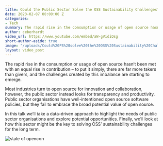 ```yaml
---
title: Could the Public Sector Solve the OSS Sustainability Challenges?
date: 2023-02-07 00:00:00 Z
categories:
- Tech
summary: The rapid rise in the consumption or usage of open source hasn’t been met with an equal rise in contribution – to put it simply, there are far more takers than givers, and the challenges created by this imbalance are starting to emerge.
author: ceberhardt
video_url: https://www.youtube.com/embed/aW-gVidiQsg
short-author-aside: true
image: "/uploads/Could%20PS%20solve%20the%20OSS%20Sustainability%20Challenges.png"
layout: video_post
---
```


The rapid rise in the consumption or usage of open source hasn’t been met with an equal rise in contribution – to put it simply, there are far more takers than givers, and the challenges created by this imbalance are starting to emerge.

Most industries turn to open source for innovation and collaboration, however, the public sector instead looks for transparency and productivity. Public sector organisations have well-intentioned open source software policies, but they fail to embrace the broad potential value of open source.

In this talk we’ll take a data-driven approach to highlight the needs of public sector organisations and explore potential opportunities. Finally, we’ll look at how this sector might be the key to solving OSS’ sustainability challenges for the long term.

![state of opencon](/ceberhardt/assets/04-Could-the-Public-sector-solve-OSS-sustainability-challenges.png)


